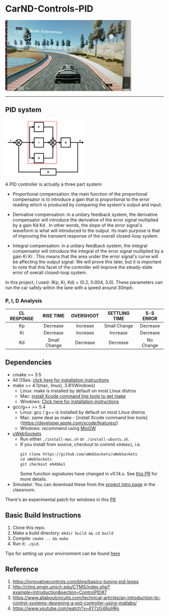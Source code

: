 # CarND-Controls-PID

<img src="./graph/result.gif">

---

## PID system

<img src="./graph/system.PNG" width="50%" height="50%">

A PID controller is actually a three part system: 

* Proportional compensation: the main function of the proportional compensator is to introduce a gain that is proportional to the error reading which is produced by comparing the system's output and input.  
 
* Derivative compensation: in a unitary feedback system, the derivative compensator will introduce the derivative of the error signal multiplied by a gain Kd
Kd
.  In other words, the slope of the error signal's waveform is what will introduced to the output. Its main purpose is that of improving the transient response of the overall closed-loop system.
 
* Integral compensation: in a unitary feedback system, the integral compensator will introduce the integral of the error signal multiplied by a gain Ki
Ki
.  This means that the area under the error signal's curve will be affecting the output signal.  We will prove this later, but it is important to note that this facet of the controller will improve the steady-state error of overall closed-loop system.

In this project, I used: (Kp, Ki, Kd) = (0.2, 0.004, 3.0). These parameters can run the car safely within the lane with a speed around 30mph.

### P, I, D Analysis

| CL RESPONSE     | RISE TIME| OVERSHOOT | SETTLING TIME| S-S ERROR |
| :--------:   | :-----:   |  :-----:  | :-----:  | :------:  |
| Kp         | Decrease   |Increase    | Small Change   | Decrease    |
| Ki         | Decrease  | Increase   | Increase   | Decrease    |
| Kd         | Small Change   | Decrease    | Decrease   | No Change   |


## Dependencies

* cmake >= 3.5
 * All OSes: [click here for installation instructions](https://cmake.org/install/)
* make >= 4.1(mac, linux), 3.81(Windows)
  * Linux: make is installed by default on most Linux distros
  * Mac: [install Xcode command line tools to get make](https://developer.apple.com/xcode/features/)
  * Windows: [Click here for installation instructions](http://gnuwin32.sourceforge.net/packages/make.htm)
* gcc/g++ >= 5.4
  * Linux: gcc / g++ is installed by default on most Linux distros
  * Mac: same deal as make - [install Xcode command line tools]((https://developer.apple.com/xcode/features/)
  * Windows: recommend using [MinGW](http://www.mingw.org/)
* [uWebSockets](https://github.com/uWebSockets/uWebSockets)
  * Run either `./install-mac.sh` or `./install-ubuntu.sh`.
  * If you install from source, checkout to commit `e94b6e1`, i.e.
    ```
    git clone https://github.com/uWebSockets/uWebSockets 
    cd uWebSockets
    git checkout e94b6e1
    ```
    Some function signatures have changed in v0.14.x. See [this PR](https://github.com/udacity/CarND-MPC-Project/pull/3) for more details.
* Simulator. You can download these from the [project intro page](https://github.com/udacity/self-driving-car-sim/releases) in the classroom.

There's an experimental patch for windows in this [PR](https://github.com/udacity/CarND-PID-Control-Project/pull/3)

## Basic Build Instructions

1. Clone this repo.
2. Make a build directory: `mkdir build && cd build`
3. Compile: `cmake .. && make`
4. Run it: `./pid`. 

Tips for setting up your environment can be found [here](https://classroom.udacity.com/nanodegrees/nd013/parts/40f38239-66b6-46ec-ae68-03afd8a601c8/modules/0949fca6-b379-42af-a919-ee50aa304e6a/lessons/f758c44c-5e40-4e01-93b5-1a82aa4e044f/concepts/23d376c7-0195-4276-bdf0-e02f1f3c665d)


## Reference

1. https://innovativecontrols.com/blog/basics-tuning-pid-loops
2. http://ctms.engin.umich.edu/CTMS/index.php?example=Introduction&section=ControlPID#7
3. https://www.allaboutcircuits.com/technical-articles/an-introduction-to-control-systems-designing-a-pid-controller-using-matlabs/
4. https://www.youtube.com/watch?v=4Y7zG48uHRo







